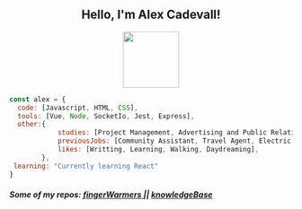 <div align = "center">
<h2> Hello, I'm Alex Cadevall!</h2>
<img src="https://media.giphy.com/media/2TR5QFBdHbXzgzXXtU/giphy.gif" width="100">
</div>


```js
const alex = {
  code: [Javascript, HTML, CSS],
  tools: [Vue, Node, SocketIo, Jest, Express],
  other:{
            studies: [Project Management, Advertising and Public Relations],
            previousJobs: [Community Assistant, Travel Agent, Electric Consultant],
            likes: [Writting, Learning, Walking, Daydreaming],
        },
 learning: "Currently learning React"
}
```
##### Some of my repos:  <a href="https://github.com/Alex-Cadevall-Baulies/fingerWarmers" > fingerWarmers </a> || <a href="https://github.com/Alex-Cadevall-Baulies/Knowledge_Base" > knowledgeBase </a>


<!--
---
<p>
 <a href="https://socket.io/" target="_blank"> <img src="https://cdn.jsdelivr.net/gh/devicons/devicon/icons/socketio/socketio-original-wordmark.svg" alt="html5" width="40" height="40"/> </a>
 </p>
-->



